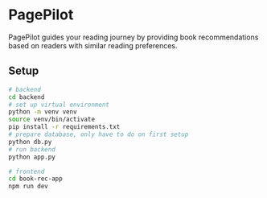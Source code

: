 # PagePilot

PagePilot guides your reading journey by providing book recommendations based on readers with similar reading preferences.

## Setup

```bash
# backend
cd backend
# set up virtual environment
python -m venv venv
source venv/bin/activate
pip install -r requirements.txt
# prepare database, only have to do on first setup
python db.py
# run backend
python app.py
```
```bash
# frontend
cd book-rec-app
npm run dev
```
